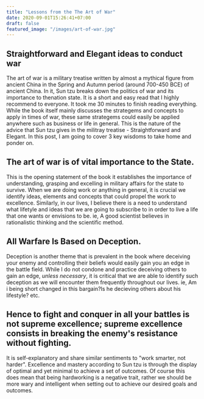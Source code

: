 ```yaml
---
title: "Lessons from the The Art of War"
date: 2020-09-01T15:26:41+07:00
draft: false
featured_image: "/images/art-of-war.jpg"
---
```


## Straightforward and Elegant ideas to conduct war 

The art of war is a military treatise written by almost a mythical figure from ancient China in the Spring and Autumn period (around 700-450 BCE) of ancient China. In it, Sun tzu breaks down the politics of war and its importance to thenation state. It is a short and easy read that I highly recommend to everyone. It took me 30 minutes to finish reading everything. While the book itself mainly discusses the strategems and concepts to apply in times of war, these same strategems could easily be applied anywhere such as business or life in general. This is the nature of the advice that Sun tzu gives in the militray treatise - Straightforward and Elegant. In this post, I am going to cover 3 key wisdoms to take home and ponder on.

## The art of war is of vital importance to the State.

This is the opening statement of the book it establishes the importance of understanding, grasping and excelling in military affairs for the state to survive. When we are doing work or anything in general, it is crucial we identify ideas, elements and concepts that could propel the work to excellence. Similarly, in our lives, I believe there is a need to understand what lifetyle and ideas that we are going to subscribe to in order to live a life that one wants or envisions to be. ie, A good scientist believes in rationalistic thinking and the scientific method.

## All Warfare Is Based on Deception.

Deception is another theme that is prevalent in the book where deceiving your enemy and controlling their beliefs would easily gain you an edge in the battle field. While I do not condone and practice deceiving others to gain an edge, *unless necessary*, it is critical that we are able to identify such deception as we will encounter them frequently throughout our lives. ie, Am i being short changed in this bargain?Is he decieving others about his lifestyle? etc. 

## Hence to fight and conquer in all your battles is not supreme excellence; supreme excellence consists in breaking the enemy's resistance without fighting.

It is self-explanatory and share similar sentiments to "work smarter, not harder". Excellence and mastery according to Sun tzu is through the display of optimal and yet minimal to achieve a set of outcomes. Of course this does mean that being hardworking is a negative trait, rather we should be more wary and intelligent when setting out to achieve our desired goals and outcomes. 

